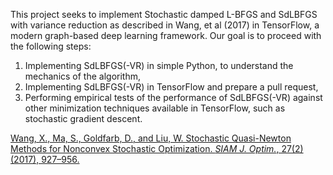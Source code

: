 This project seeks to implement Stochastic damped L-BFGS and SdLBFGS with
variance reduction as described in Wang, et al (2017) in TensorFlow, a modern
graph-based deep learning framework. Our goal is to proceed with the following
steps:

1. Implementing SdLBFGS(-VR) in simple Python, to understand the mechanics of the
algorithm,
2. Implementing SdLBFGS(-VR) in TensorFlow and prepare a pull request,
3. Performing empirical tests of the performance of SdLBFGS(-VR) against other
minimization techniques available in TensorFlow, such as stochastic gradient
descent.

[Wang, X., Ma, S., Goldfarb, D., and Liu, W. Stochastic Quasi-Newton Methods for
Nonconvex Stochastic Optimization. *SIAM J. Optim.*, 27(2) (2017),
927–956.](https://doi.org/10.1137/15M1053141)


